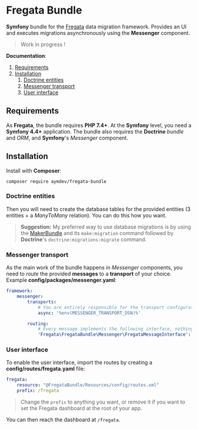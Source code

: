 # Fregata Bundle

**Symfony** bundle for the [Fregata](https://github.com/AymDev/Fregata) data migration framework. Provides an UI and
executes migrations asynchronously using the **Messenger** component.

>Work in progress !

**Documentation**:

1. [Requirements](#requirements)
2. [Installation](#installation)
   1. [Doctrine entities](#doctrine-entities)
   2. [Messenger transport](#messenger-transport)
   3. [User interface](#user-interface)

## Requirements
As **Fregata**, the bundle requires **PHP 7.4+**.
At the **Symfony** level, you need a **Symfony 4.4+** application. The bundle also requires the **Doctrine** *bundle*
and *ORM*, and **Symfony**'s *Messenger* component.

## Installation
Install with **Composer**:
```shell
composer require aymdev/fregata-bundle
```

### Doctrine entities 
Then you will need to create the database tables for the provided entities (3 entities + a *ManyToMany* relation). You 
can do this how you want.
>**Suggestion:** My preferred way to use database migrations is by using the 
> [MakerBundle](https://symfony.com/doc/current/bundles/SymfonyMakerBundle/index.html) and its `make:migration` command 
> followed by **Doctrine**'s `doctrine:migrations:migrate` command.

### Messenger transport
As the main work of the bundle happens in *Messenger* components, you need to *route* the provided **messages** to a 
**transport** of your choice.
Example **config/packages/messenger.yaml**:
```yaml
framework:
    messenger:
        transports:
            # You are entirely responsible for the transport configuration
            async: '%env(MESSENGER_TRANSPORT_DSN)%'

        routing:
            # Every message implements the following interface, nothing more is needed
            'Fregata\FregataBundle\Messenger\FregataMessageInterface': async
```

### User interface
To enable the user interface, import the routes by creating a **config/routes/fregata.yaml** file:
```yaml
fregata:
    resource: "@FregataBundle/Resources/config/routes.xml"
    prefix: /fregata
```
>Change the `prefix` to anything you want, or remove it if you want to set the Fregata dashboard at the root of your app.

You can then reach the dashboard at `/fregata`.
